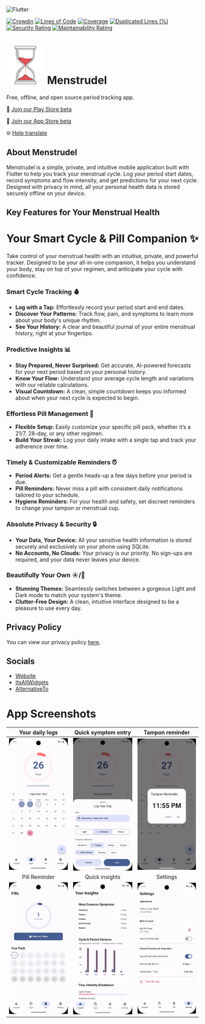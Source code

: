 ![Flutter](https://img.shields.io/badge/Flutter-%2302569B.svg?style=for-the-badge&logo=Flutter&logoColor=white)

[![Crowdin](https://badges.crowdin.net/menstrudel/localized.svg)](https://crowdin.com/project/menstrudel) [![Lines of Code](https://sonarcloud.io/api/project_badges/measure?project=J-shw_Menstrudel&metric=ncloc)](https://sonarcloud.io/summary/new_code?id=J-shw_Menstrudel) [![Coverage](https://sonarcloud.io/api/project_badges/measure?project=J-shw_Menstrudel&metric=coverage)](https://sonarcloud.io/summary/new_code?id=J-shw_Menstrudel) [![Duplicated Lines (%)](https://sonarcloud.io/api/project_badges/measure?project=J-shw_Menstrudel&metric=duplicated_lines_density)](https://sonarcloud.io/summary/new_code?id=J-shw_Menstrudel) [![Security Rating](https://sonarcloud.io/api/project_badges/measure?project=J-shw_Menstrudel&metric=security_rating)](https://sonarcloud.io/summary/new_code?id=J-shw_Menstrudel) [![Maintainability Rating](https://sonarcloud.io/api/project_badges/measure?project=J-shw_Menstrudel&metric=sqale_rating)](https://sonarcloud.io/summary/new_code?id=J-shw_Menstrudel)
# <img src="icon/Menstrudle_cropped.png" alt="Menstrudel App Icon" width="100"> Menstrudel 

Free, offline, and open source period tracking app.

🤖 [Join our Play Store beta](https://groups.google.com/g/menstrudel-app-testers)

🍎 [Join our App Store beta](https://testflight.apple.com/join/VZPHnFqU)

🌐 [Help translate](https://crowdin.com/project/menstrudel)

## About Menstrudel

Menstrudel is a simple, private, and intuitive mobile application built with Flutter to help you track your menstrual cycle. Log your period start dates, record symptoms and flow intensity, and get predictions for your next cycle. Designed with privacy in mind, all your personal health data is stored securely offline on your device.

## Key Features for Your Menstrual Health

# Your Smart Cycle & Pill Companion ✨

Take control of your menstrual health with an intuitive, private, and powerful tracker. Designed to be your all-in-one companion, it helps you understand your body, stay on top of your regimen, and anticipate your cycle with confidence.

### Smart Cycle Tracking 🩸
* **Log with a Tap:** Effortlessly record your period start and end dates.
* **Discover Your Patterns:** Track flow, pain, and symptoms to learn more about your body's unique rhythm.
* **See Your History:** A clear and beautiful journal of your entire menstrual history, right at your fingertips.

### Predictive Insights 📊
* **Stay Prepared, Never Surprised:** Get accurate, AI-powered forecasts for your next period based on your personal history.
* **Know Your Flow:** Understand your average cycle length and variations with our reliable calculations.
* **Visual Countdown:** A clean, simple countdown keeps you informed about when your next cycle is expected to begin.

### Effortless Pill Management 💊
* **Flexible Setup:** Easily customize your specific pill pack, whether it’s a 21/7, 28-day, or any other regimen.
* **Build Your Streak:** Log your daily intake with a single tap and track your adherence over time.

### Timely & Customizable Reminders ⏰
* **Period Alerts:** Get a gentle heads-up a few days before your period is due.
* **Pill Reminders:** Never miss a pill with consistent daily notifications tailored to your schedule.
* **Hygiene Reminders:** For your health and safety, set discreet reminders to change your tampon or menstrual cup.

### Absolute Privacy & Security 🔒
* **Your Data, Your Device:** All your sensitive health information is stored securely and exclusively on your phone using SQLite.
* **No Accounts, No Clouds:** Your privacy is our priority. No sign-ups are required, and your data never leaves your device.

### Beautifully Your Own ☀️/🌙
* **Stunning Themes:** Seamlessly switches between a gorgeous Light and Dark mode to match your system's theme.
* **Clutter-Free Design:** A clean, intuitive interface designed to be a pleasure to use every day.

## Privacy Policy

You can view our privacy policy [here](https://menstrudel.app/privacy/).

## Socials

- [Website](https://menstrudel.app/)
- [ItsAllWidgets](https://itsallwidgets.com/menstrudel)
- [AlternativeTo](https://alternativeto.net/software/menstrudel/about/)

# App Screenshots

| Your daily logs |  Quick symptom entry | Tampon reminder |
| :---: | :---: | :---: |
| ![Log View](docs/screenshots/android/logs_screen.webp) | ![Symptom Entry Dialog](docs/screenshots/android/log_screen.webp) | ![Symptom Entry Dialog](docs/screenshots/android/tampon_reminder.webp) |
| Pill Reminder | Quick insights | Settings |
| ![Screenshot of the pill reminder screen in Menstrudel](docs/screenshots/android/pills_screen.webp)  | ![Insights View](docs/screenshots/android/insights_screen.webp) | ![Symptom Entry Dialog](docs/screenshots/android/settings_screen.webp) |  |
